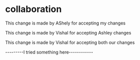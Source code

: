 # collaboration


This change is made by AShely for accepting my changes

This change is made by Vishal for accepting Ashley changes

This change is made by Vishal for accepting both our changes

---------I tried something here------------